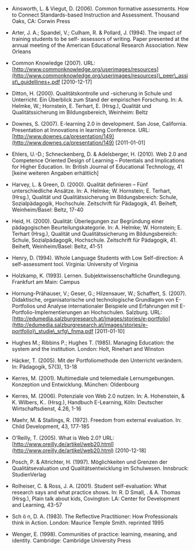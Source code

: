 <!-- filename: 99_Literatur.md -->
<!-- title: Literatur -->

- Ainsworth, L. & Viegut, D. (2006). Common formative assessments. How to Connect Standards-based Instruction and Assessment. Thousand Oaks, CA: Corwin Press

- Arter, J. A.; Spandel, V.; Culham, R. & Pollard, J. (1994). The impact of training students to be self- assessors of writing. Paper presented at the annual meeting of the American Educational Research Association. New Orleans

- Common Knowledge (2007). URL: [http://www.commonknowledge.org/userimages/resources](http://www.commonknowledge.org/userimages/resources)\_peer\_assist\_guidellines+.pdf \[2010-12-17]

- Ditton, H. (2000). Qualitätskontrolle und -sicherung in Schule und Unterricht. Ein Überblick zum Stand der empirischen Forschung. In: A. Helmke, W.; Hornstein, E. Terhart, E. (Hrsg.), Qualität und Qualitätssicherung im Bildungsbereich, Weinheim: Beltz

- Downes, S. (2007). E-learning 2.0 in development. San Jose, California. Presentation at Innovations in learning Conference. URL: [http://www.downes.ca/presentation/149](http://www.downes.ca/presentation/149) \[2011-01-01]

- Ehlers, U.-D.; Schneckenberg, D. & Adelsberger, H. (2010). Web 2.0 and Competence Oriented Design of Learning – Potentials and Implications for Higher Education. In: British Journal of Educational Technology, 41 \[keine weiteren Angaben erhältlich]

- Harvey, L. & Green, D. (2000). Qualität definieren – Fünf unterschiedliche Ansätze. In: A. Helmke; W. Hornstein; E. Terhart, (Hrsg.), Qualität und Qualitätssicherung im Bildungsbereich: Schule, Sozialpädagogik, Hochschule. Zeitschrift für Pädagogik, 41. Beiheft, Weinheim/Basel: Beltz, 17-40

- Heid, H. (2000). Qualität: Überlegungen zur Begründung einer pädagogischen Beurteilungskategorie. In: A. Helmke; W. Hornstein; E. Terhart (Hrsg.), Qualität und Qualitätssicherung im Bildungsbereich: Schule, Sozialpädagogik, Hochschule. Zeitschrift für Pädagogik, 41. Beiheft, Weinheim/Basel: Beltz, 41-51

- Henry, D. (1994). Whole Language Students with Low Self-direction: A self-assessment tool. Virginia: University of Virginia

- Holzkamp, K. (1993). Lernen. Subjektwissenschaftliche Grundlegung. Frankfurt am Main: Campus

- Hornung-Prähauser, V.; Geser, G.; Hilzensauer, W.; Schaffert, S. (2007). Didaktische, organisatorische und technologische Grundlagen von E-Portfolios und Analyse internationaler Beispiele und Erfahrungen mit E-Portfolio-Implementierungen an Hochschulen. Salzburg. URL: [http://edumedia.salzburgresearch.at/images/stories/e-portfolio](http://edumedia.salzburgresearch.at/images/stories/e-portfolio)\_studie\_srfg\_fnma.pdf \[2011-01-10]

- Hughes M.; Ribbins P.; Hughes T. (1985). Managing Education: the system and the institution. London: Holt, Rinehart and Winston

- Häcker, T. (2005). Mit der Portfoliomethode den Unterricht verändern. In: Pädagogik, 57(3), 13-18

- Kerres, M. (2001). Multimediale und telemediale Lernumgebungen. Konzeption und Entwicklung. München: Oldenbourg

- Kerres, M. (2006). Potenziale von Web 2.0 nutzen. In: A. Hohenstein, & K. Wilbers, K.. (Hrsg.), Handbuch E-Learning, Köln: Deutscher Wirtschaftsdienst, 4.26, 1-16

- Maehr, M. & Stallings, R. (1972). Freedom from external evaluation. In: Child Development, 43, 177-185

- O’Reilly, T. (2005). What is Web 2.0? URL: [http://www.oreilly.de/artikel/web20.html](http://www.oreilly.de/artikel/web20.html) \[2010-12-18]

- Posch, P. & Altrichter, H. (1997). Möglichkeiten und Grenzen der Qualitätsevaluation und Qualitätsentwicklung im Schulwesen. Innsbruck: StudienVerlag

- Rolheiser, C. & Ross, J. A. (2001). Student self-evaluation: What research says and what practice shows. In: R. D Small, . & A. Thomas (Hrsg.), Plain talk about kids, Covington: LA: Center for Development and Learning, 43-57

- Sch ö n, D. A. (1983). The Reflective Practitioner: How Professionals think in Action. London: Maurice Temple Smith. reprinted 1995

- Wenger, E. (1998). Communities of practice: learning, meaning, and identity. Cambridge: Cambridge University Press
